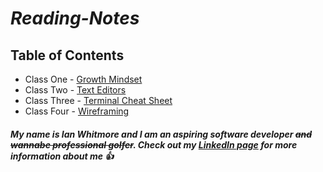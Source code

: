 # ***Reading-Notes***

## Table of Contents
* Class One - [Growth Mindset](/classone.md)
* Class Two - [Text Editors](/Classtwo.md)
* Class Three - [Terminal Cheat Sheet](/class3.md)
* Class Four - [Wireframing](/classfour.md)

##### My name is Ian Whitmore and I am an aspiring software developer ~~and wannabe professional golfer~~. Check out my [LinkedIn page](https://www.linkedin.com/in/ianwhitmor/) for more information about me 👍

